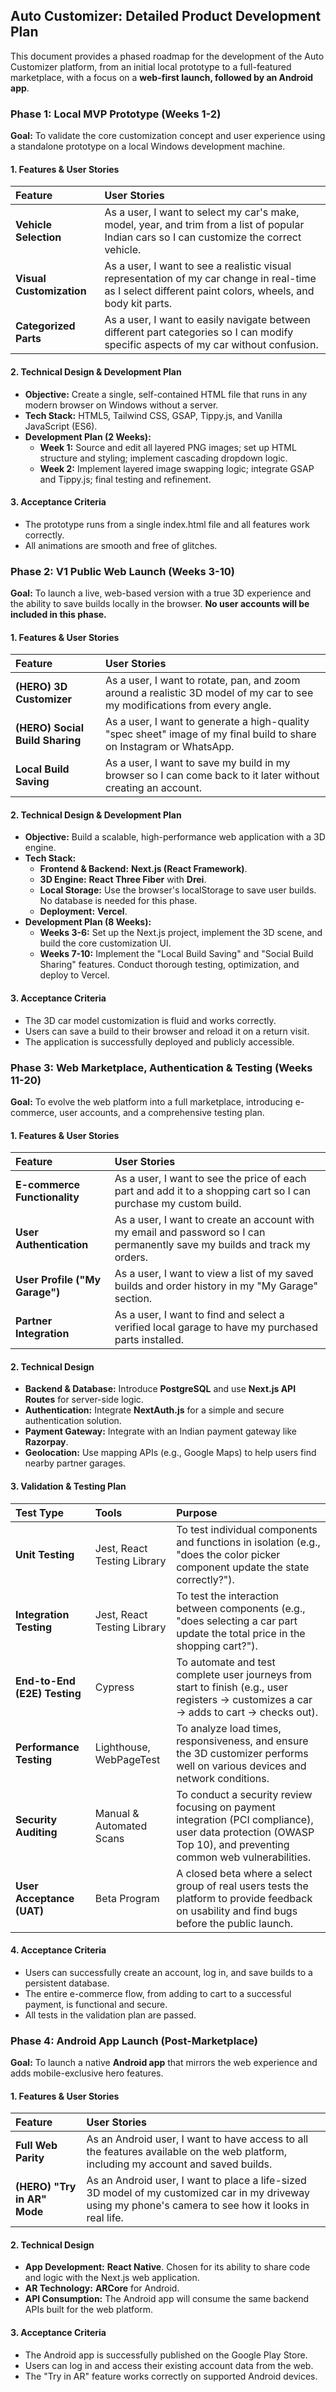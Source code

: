 ## **Auto Customizer: Detailed Product Development Plan**

This document provides a phased roadmap for the development of the Auto Customizer platform, from an initial local prototype to a full-featured marketplace, with a focus on a **web-first launch, followed by an Android app**.

### **Phase 1: Local MVP Prototype (Weeks 1-2)**

**Goal:** To validate the core customization concept and user experience using a standalone prototype on a local Windows development machine.

#### **1\. Features & User Stories**

| Feature                  | User Stories                                                                                                                                             |
| :----------------------- | :------------------------------------------------------------------------------------------------------------------------------------------------------- |
| **Vehicle Selection**    | As a user, I want to select my car's make, model, year, and trim from a list of popular Indian cars so I can customize the correct vehicle.              |
| **Visual Customization** | As a user, I want to see a realistic visual representation of my car change in real-time as I select different paint colors, wheels, and body kit parts. |
| **Categorized Parts**    | As a user, I want to easily navigate between different part categories so I can modify specific aspects of my car without confusion.                     |

#### **2\. Technical Design & Development Plan**

- **Objective:** Create a single, self-contained HTML file that runs in any modern browser on Windows without a server.
- **Tech Stack:** HTML5, Tailwind CSS, GSAP, Tippy.js, and Vanilla JavaScript (ES6).
- **Development Plan (2 Weeks):**
  - **Week 1:** Source and edit all layered PNG images; set up HTML structure and styling; implement cascading dropdown logic.
  - **Week 2:** Implement layered image swapping logic; integrate GSAP and Tippy.js; final testing and refinement.

#### **3\. Acceptance Criteria**

- The prototype runs from a single index.html file and all features work correctly.
- All animations are smooth and free of glitches.

### **Phase 2: V1 Public Web Launch (Weeks 3-10)**

**Goal:** To launch a live, web-based version with a true 3D experience and the ability to save builds locally in the browser. **No user accounts will be included in this phase.**

#### **1\. Features & User Stories**

| Feature                         | User Stories                                                                                                               |
| :------------------------------ | :------------------------------------------------------------------------------------------------------------------------- |
| **(HERO) 3D Customizer**        | As a user, I want to rotate, pan, and zoom around a realistic 3D model of my car to see my modifications from every angle. |
| **(HERO) Social Build Sharing** | As a user, I want to generate a high-quality "spec sheet" image of my final build to share on Instagram or WhatsApp.       |
| **Local Build Saving**          | As a user, I want to save my build in my browser so I can come back to it later without creating an account.               |

#### **2\. Technical Design & Development Plan**

- **Objective:** Build a scalable, high-performance web application with a 3D engine.
- **Tech Stack:**
  - **Frontend & Backend:** **Next.js (React Framework)**.
  - **3D Engine:** **React Three Fiber** with **Drei**.
  - **Local Storage:** Use the browser's localStorage to save user builds. No database is needed for this phase.
  - **Deployment:** **Vercel**.
- **Development Plan (8 Weeks):**
  - **Weeks 3-6:** Set up the Next.js project, implement the 3D scene, and build the core customization UI.
  - **Weeks 7-10:** Implement the "Local Build Saving" and "Social Build Sharing" features. Conduct thorough testing, optimization, and deploy to Vercel.

#### **3\. Acceptance Criteria**

- The 3D car model customization is fluid and works correctly.
- Users can save a build to their browser and reload it on a return visit.
- The application is successfully deployed and publicly accessible.

### **Phase 3: Web Marketplace, Authentication & Testing (Weeks 11-20)**

**Goal:** To evolve the web platform into a full marketplace, introducing e-commerce, user accounts, and a comprehensive testing plan.

#### **1\. Features & User Stories**

| Feature                        | User Stories                                                                                                               |
| :----------------------------- | :------------------------------------------------------------------------------------------------------------------------- |
| **E-commerce Functionality**   | As a user, I want to see the price of each part and add it to a shopping cart so I can purchase my custom build.           |
| **User Authentication**        | As a user, I want to create an account with my email and password so I can permanently save my builds and track my orders. |
| **User Profile ("My Garage")** | As a user, I want to view a list of my saved builds and order history in my "My Garage" section.                           |
| **Partner Integration**        | As a user, I want to find and select a verified local garage to have my purchased parts installed.                         |

#### **2\. Technical Design**

- **Backend & Database:** Introduce **PostgreSQL** and use **Next.js API Routes** for server-side logic.
- **Authentication:** Integrate **NextAuth.js** for a simple and secure authentication solution.
- **Payment Gateway:** Integrate with an Indian payment gateway like **Razorpay**.
- **Geolocation:** Use mapping APIs (e.g., Google Maps) to help users find nearby partner garages.

#### **3\. Validation & Testing Plan**

| Test Type                    | Tools                       | Purpose                                                                                                                                                        |
| :--------------------------- | :-------------------------- | :------------------------------------------------------------------------------------------------------------------------------------------------------------- |
| **Unit Testing**             | Jest, React Testing Library | To test individual components and functions in isolation (e.g., "does the color picker component update the state correctly?").                                |
| **Integration Testing**      | Jest, React Testing Library | To test the interaction between components (e.g., "does selecting a car part update the total price in the shopping cart?").                                   |
| **End-to-End (E2E) Testing** | Cypress                     | To automate and test complete user journeys from start to finish (e.g., user registers \-\> customizes a car \-\> adds to cart \-\> checks out).               |
| **Performance Testing**      | Lighthouse, WebPageTest     | To analyze load times, responsiveness, and ensure the 3D customizer performs well on various devices and network conditions.                                   |
| **Security Auditing**        | Manual & Automated Scans    | To conduct a security review focusing on payment integration (PCI compliance), user data protection (OWASP Top 10), and preventing common web vulnerabilities. |
| **User Acceptance (UAT)**    | Beta Program                | A closed beta where a select group of real users tests the platform to provide feedback on usability and find bugs before the public launch.                   |

#### **4\. Acceptance Criteria**

- Users can successfully create an account, log in, and save builds to a persistent database.
- The entire e-commerce flow, from adding to cart to a successful payment, is functional and secure.
- All tests in the validation plan are passed.

### **Phase 4: Android App Launch (Post-Marketplace)**

**Goal:** To launch a native **Android app** that mirrors the web experience and adds mobile-exclusive hero features.

#### **1\. Features & User Stories**

| Feature                     | User Stories                                                                                                                                            |
| :-------------------------- | :------------------------------------------------------------------------------------------------------------------------------------------------------ |
| **Full Web Parity**         | As an Android user, I want to have access to all the features available on the web platform, including my account and saved builds.                     |
| **(HERO) "Try in AR" Mode** | As an Android user, I want to place a life-sized 3D model of my customized car in my driveway using my phone's camera to see how it looks in real life. |

#### **2\. Technical Design**

- **App Development:** **React Native**. Chosen for its ability to share code and logic with the Next.js web application.
- **AR Technology:** **ARCore** for Android.
- **API Consumption:** The Android app will consume the same backend APIs built for the web platform.

#### **3\. Acceptance Criteria**

- The Android app is successfully published on the Google Play Store.
- Users can log in and access their existing account data from the web.
- The "Try in AR" feature works correctly on supported Android devices.
